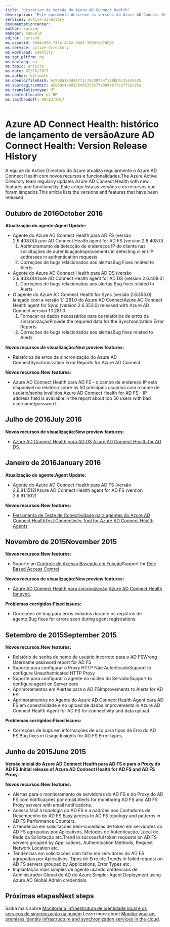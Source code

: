 ```yaml
---
title: "Histórico de versão do Azure AD Connect Health"
description: "Este documento descreve as versões do Azure AD Connect Health e o que foi incluído nessas versões."
services: active-directory
documentationcenter: 
author: karavar
manager: samueld
editor: curtand
ms.assetid: 8dd4e998-747b-4c52-b8d3-3900fe77d88f
ms.service: active-directory
ms.workload: identity
ms.tgt_pltfrm: na
ms.devlang: na
ms.topic: article
ms.date: 07/18/2017
ms.author: billmath
ms.openlocfilehash: 6c990a184d44771c78330f54f518bb4c35a36a35
ms.sourcegitcommit: 02e69c4a9d17645633357fe3d46677c2ff22c85a
ms.translationtype: MT
ms.contentlocale: pt-BR
ms.lasthandoff: 08/03/2017
---
```

# <a name="azure-ad-connect-health-version-release-history"></a><span data-ttu-id="4c2de-103">Azure AD Connect Health: histórico de lançamento de versão</span><span class="sxs-lookup"><span data-stu-id="4c2de-103">Azure AD Connect Health: Version Release History</span></span>
<span data-ttu-id="4c2de-104">A equipe do Active Directory do Azure atualiza regularmente o Azure AD Connect Health com novos recursos e funcionalidades.</span><span class="sxs-lookup"><span data-stu-id="4c2de-104">The Azure Active Directory team regularly updates Azure AD Connect Health with new features and functionality.</span></span> <span data-ttu-id="4c2de-105">Este artigo lista as versões e os recursos que foram lançados.</span><span class="sxs-lookup"><span data-stu-id="4c2de-105">This article lists the versions and features that have been released.</span></span>

## <a name="october-2016"></a><span data-ttu-id="4c2de-106">Outubro de 2016</span><span class="sxs-lookup"><span data-stu-id="4c2de-106">October 2016</span></span>
<span data-ttu-id="4c2de-107">**Atualização do agente:**</span><span class="sxs-lookup"><span data-stu-id="4c2de-107">**Agent Update:**</span></span>

* <span data-ttu-id="4c2de-108">Agente do Azure AD Connect Health para AD FS \(versão 2.6.408.0\)</span><span class="sxs-lookup"><span data-stu-id="4c2de-108">Azure AD Connect Health agent for AD FS \(version 2.6.408.0\)</span></span>
  1. <span data-ttu-id="4c2de-109">Aprimoramento da detecção de endereços IP do cliente nas solicitações de autenticação</span><span class="sxs-lookup"><span data-stu-id="4c2de-109">Improvements in detecting client IP addresses in authentication requests</span></span>
  2. <span data-ttu-id="4c2de-110">Correções de bugs relacionados aos alertas</span><span class="sxs-lookup"><span data-stu-id="4c2de-110">Bug Fixes related to Alerts</span></span>
* <span data-ttu-id="4c2de-111">Agente do Azure AD Connect Health para AD DS (versão 2.6.408.0)</span><span class="sxs-lookup"><span data-stu-id="4c2de-111">Azure AD Connect Health agent for AD DS (version 2.6.408.0)</span></span>
  1. <span data-ttu-id="4c2de-112">Correções de bugs relacionadas aos alertas.</span><span class="sxs-lookup"><span data-stu-id="4c2de-112">Bug fixes related to Alerts.</span></span>
* <span data-ttu-id="4c2de-113">O agente do Azure AD Connect Health for Sync (versão 2.6.353.0) lançado com a versão 1.1.281.0 do Azure AD Connect</span><span class="sxs-lookup"><span data-stu-id="4c2de-113">Azure AD Connect Health agent for Sync (version 2.6.353.0) released with Azure AD Connect version 1.1.281.0</span></span>
  1. <span data-ttu-id="4c2de-114">Fornecer os dados necessários para os relatórios de erros de sincronização</span><span class="sxs-lookup"><span data-stu-id="4c2de-114">Provide the required data for the Synchronization Error Reports</span></span>
  2. <span data-ttu-id="4c2de-115">Correções de bugs relacionados aos alertas</span><span class="sxs-lookup"><span data-stu-id="4c2de-115">Bug fixes related to Alerts</span></span>

<span data-ttu-id="4c2de-116">**Novos recursos de visualização:**</span><span class="sxs-lookup"><span data-stu-id="4c2de-116">**New preview features:**</span></span>

* <span data-ttu-id="4c2de-117">Relatórios de erros de sincronização do Azure AD Connect</span><span class="sxs-lookup"><span data-stu-id="4c2de-117">Synchronization Error Reports for Azure AD Connect</span></span>

<span data-ttu-id="4c2de-118">**Novos recursos:**</span><span class="sxs-lookup"><span data-stu-id="4c2de-118">**New features:**</span></span>

* <span data-ttu-id="4c2de-119">Azure AD Connect Health para AD FS - o campo de endereço IP está disponível no relatório sobre os 50 principais usuários com o nome de usuário/senha inválidos.</span><span class="sxs-lookup"><span data-stu-id="4c2de-119">Azure AD Connect Health for AD FS - IP address field is available in the report about top 50 users with bad username/password.</span></span>

## <a name="july-2016"></a><span data-ttu-id="4c2de-120">Julho de 2016</span><span class="sxs-lookup"><span data-stu-id="4c2de-120">July 2016</span></span>
<span data-ttu-id="4c2de-121">**Novos recursos de visualização:**</span><span class="sxs-lookup"><span data-stu-id="4c2de-121">**New preview features:**</span></span>

* <span data-ttu-id="4c2de-122">[Azure AD Connect Health para AD DS](active-directory-aadconnect-health-adds.md).</span><span class="sxs-lookup"><span data-stu-id="4c2de-122">[Azure AD Connect Health for AD DS](active-directory-aadconnect-health-adds.md).</span></span>

## <a name="january-2016"></a><span data-ttu-id="4c2de-123">Janeiro de 2016</span><span class="sxs-lookup"><span data-stu-id="4c2de-123">January 2016</span></span>
<span data-ttu-id="4c2de-124">**Atualização do agente:**</span><span class="sxs-lookup"><span data-stu-id="4c2de-124">**Agent Update:**</span></span>

* <span data-ttu-id="4c2de-125">Agente do Azure AD Connect Health para AD FS (versão 2.6.91.1512)</span><span class="sxs-lookup"><span data-stu-id="4c2de-125">Azure AD Connect Health agent for AD FS (version 2.6.91.1512)</span></span>

<span data-ttu-id="4c2de-126">**Novos recursos:**</span><span class="sxs-lookup"><span data-stu-id="4c2de-126">**New features:**</span></span>

* [<span data-ttu-id="4c2de-127">Ferramenta de Teste de Conectividade para agentes do Azure AD Connect Health</span><span class="sxs-lookup"><span data-stu-id="4c2de-127">Test Connectivity Tool for Azure AD Connect Health Agents</span></span>](active-directory-aadconnect-health-agent-install.md#test-connectivity-to-azure-ad-connect-health-service)

## <a name="november-2015"></a><span data-ttu-id="4c2de-128">Novembro de 2015</span><span class="sxs-lookup"><span data-stu-id="4c2de-128">November 2015</span></span>
<span data-ttu-id="4c2de-129">**Novos recursos:**</span><span class="sxs-lookup"><span data-stu-id="4c2de-129">**New features:**</span></span>

* <span data-ttu-id="4c2de-130">Suporte ao [Controle de Acesso Baseado em Função](active-directory-aadconnect-health-operations.md#manage-access-with-role-based-access-control)</span><span class="sxs-lookup"><span data-stu-id="4c2de-130">Support for [Role Based Access Control](active-directory-aadconnect-health-operations.md#manage-access-with-role-based-access-control)</span></span>

<span data-ttu-id="4c2de-131">**Novos recursos de visualização:**</span><span class="sxs-lookup"><span data-stu-id="4c2de-131">**New preview features:**</span></span>

* <span data-ttu-id="4c2de-132">[Azure AD Connect Health para sincronização](active-directory-aadconnect-health-sync.md).</span><span class="sxs-lookup"><span data-stu-id="4c2de-132">[Azure AD Connect Health for sync](active-directory-aadconnect-health-sync.md).</span></span>

<span data-ttu-id="4c2de-133">**Problemas corrigidos:**</span><span class="sxs-lookup"><span data-stu-id="4c2de-133">**Fixed issues:**</span></span>

* <span data-ttu-id="4c2de-134">Correções de bug para erros exibidos durante os registros de agente.</span><span class="sxs-lookup"><span data-stu-id="4c2de-134">Bug fixes for errors seen during agent registrations.</span></span>

## <a name="september-2015"></a><span data-ttu-id="4c2de-135">Setembro de 2015</span><span class="sxs-lookup"><span data-stu-id="4c2de-135">September 2015</span></span>
<span data-ttu-id="4c2de-136">**Novos recursos:**</span><span class="sxs-lookup"><span data-stu-id="4c2de-136">**New features:**</span></span>

* <span data-ttu-id="4c2de-137">Relatório de senha de nome de usuário incorreto para o AD FS</span><span class="sxs-lookup"><span data-stu-id="4c2de-137">Wrong Username password report for AD FS</span></span>
* <span data-ttu-id="4c2de-138">Suporte para configurar o Proxy HTTP Não Autenticado</span><span class="sxs-lookup"><span data-stu-id="4c2de-138">Support to configure Unauthenticated HTTP Proxy</span></span>
* <span data-ttu-id="4c2de-139">Suporte para configurar o agente no núcleo do Servidor</span><span class="sxs-lookup"><span data-stu-id="4c2de-139">Support to configure agent on Server core</span></span>
* <span data-ttu-id="4c2de-140">Aprimoramentos em Alertas para o AD FS</span><span class="sxs-lookup"><span data-stu-id="4c2de-140">Improvements to Alerts for AD FS</span></span>
* <span data-ttu-id="4c2de-141">Aprimoramentos no Agente do Azure AD Connect Health Agent para AD FS em conectividade e no upload de dados.</span><span class="sxs-lookup"><span data-stu-id="4c2de-141">Improvements in Azure AD Connect Health Agent for AD FS for connectivity and data upload.</span></span>

<span data-ttu-id="4c2de-142">**Problemas corrigidos:**</span><span class="sxs-lookup"><span data-stu-id="4c2de-142">**Fixed issues:**</span></span>

* <span data-ttu-id="4c2de-143">Correções de bugs em informações de uso para tipos de Erro do AD FS.</span><span class="sxs-lookup"><span data-stu-id="4c2de-143">Bug fixes in Usage Insights for AD FS Error types.</span></span>

## <a name="june-2015"></a><span data-ttu-id="4c2de-144">Junho de 2015</span><span class="sxs-lookup"><span data-stu-id="4c2de-144">June 2015</span></span>
<span data-ttu-id="4c2de-145">**Versão inicial do Azure AD Connect Health para AD FS e para o Proxy do AD FS.**</span><span class="sxs-lookup"><span data-stu-id="4c2de-145">**Initial release of Azure AD Connect Health for AD FS and AD FS Proxy.**</span></span>

<span data-ttu-id="4c2de-146">**Novos recursos:**</span><span class="sxs-lookup"><span data-stu-id="4c2de-146">**New features:**</span></span>

* <span data-ttu-id="4c2de-147">Alertas para o monitoramento de servidores do AD FS e do Proxy do AD FS com notificações por email.</span><span class="sxs-lookup"><span data-stu-id="4c2de-147">Alerts for monitoring AD FS and AD FS Proxy servers with email notifications.</span></span>
* <span data-ttu-id="4c2de-148">Acesso fácil à topologia do AD FS e a padrões nos Contadores de Desempenho do AD FS.</span><span class="sxs-lookup"><span data-stu-id="4c2de-148">Easy access to AD FS topology and patterns in AD FS Performance Counters.</span></span>
* <span data-ttu-id="4c2de-149">A tendência em solicitações bem-sucedidas de token em servidores do AD FS agrupadas por Aplicativos, Métodos de Autenticação, Local de Rede da Solicitação etc.</span><span class="sxs-lookup"><span data-stu-id="4c2de-149">Trend in successful token requests on AD FS servers grouped by Applications, Authentication Methods, Request Network Location etc.</span></span>
* <span data-ttu-id="4c2de-150">Tendências em solicitações com falha em servidores do AD FS agrupadas por Aplicativos, Tipos de Erro etc.</span><span class="sxs-lookup"><span data-stu-id="4c2de-150">Trends in failed request on AD FS servers grouped by Applications, Error Types etc.</span></span>
* <span data-ttu-id="4c2de-151">Implantação mais simples de agente usando credenciais de Administrador Global do AD do Azure.</span><span class="sxs-lookup"><span data-stu-id="4c2de-151">Simpler Agent Deployment using Azure AD Global Admin credentials.</span></span>  

## <a name="next-steps"></a><span data-ttu-id="4c2de-152">Próximas etapas</span><span class="sxs-lookup"><span data-stu-id="4c2de-152">Next steps</span></span>
<span data-ttu-id="4c2de-153">Saiba mais sobre [Monitorar a infraestrutura de identidade local e os serviços de sincronização na nuvem](active-directory-aadconnect-health.md).</span><span class="sxs-lookup"><span data-stu-id="4c2de-153">Learn more about [Monitor your on-premises identity infrastructure and synchronization services in the cloud](active-directory-aadconnect-health.md).</span></span>

